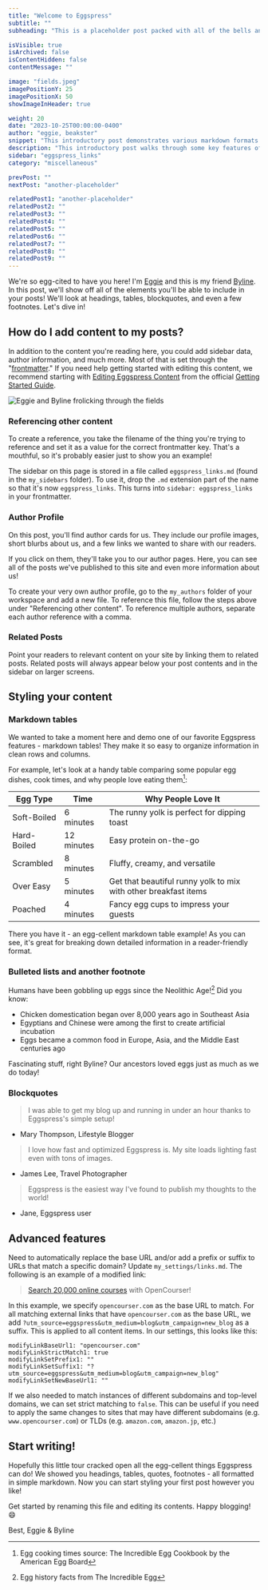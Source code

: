 ```yaml
---
title: "Welcome to Eggspress"
subtitle: ""
subheading: "This is a placeholder post packed with all of the bells and whistles Eggspress offers"

isVisible: true
isArchived: false
isContentHidden: false
contentMessage: ""

image: "fields.jpeg"
imagePositionY: 25
imagePositionX: 50
showImageInHeader: true

weight: 20
date: "2023-10-25T00:00:00-0400"
author: "eggie, beakster"
snippet: "This introductory post demonstrates various markdown formats you can use in your posts, such as headings, tables, quotes, and footnotes. When you're ready, rename this file and replace its contents with your own!"
description: "This introductory post walks through some key features of the Eggspress platform."
sidebar: "eggspress_links"
category: "miscellaneous"

prevPost: ""
nextPost: "another-placeholder"

relatedPost1: "another-placeholder"
relatedPost2: ""
relatedPost3: ""
relatedPost4: ""
relatedPost5: ""
relatedPost6: ""
relatedPost7: ""
relatedPost8: ""
relatedPost9: ""
---
```



We're so egg-cited to have you here! I'm [Eggie](my_authors/eggie.md) and this is my friend [Byline](my_authors/beakster.md). In this post, we'll show off all of the elements you'll be able to include in your posts! We'll look at headings, tables, blockquotes, and even a few footnotes. Let's dive in!


## How do I add content to my posts?

In addition to the content you're reading here, you could add sidebar data, author information, and much more. Most of that is set through the "[frontmatter](https://eggspress.vercel.app/blog/frontmatter)." If you need help getting started with editing this content, we recommend starting with [Editing Eggspress Content](https://eggspress.vercel.app/blog/editing-content) from the official [Getting Started Guide](https://eggspress.vercel.app/getting-started).

![Eggie and Byline frolicking through the fields](fields.jpeg)

### Referencing other content

To create a reference, you take the filename of the thing you're trying to reference and set it as a value for the correct frontmatter key. That's a mouthful, so it's probably easier just to show you an example!

The sidebar on this page is stored in a file called `eggspress_links.md` (found in the `my_sidebars` folder). To use it, drop the `.md` extension part of the name so that it's now `eggspress_links`. This turns into `sidebar: eggspress_links` in your frontmatter.

### Author Profile

On this post, you'll find author cards for us. They include our profile images, short blurbs about us, and a few links we wanted to share with our readers.

If you click on them, they'll take you to our author pages. Here, you can see all of the posts we've published to this site and even more information about us!

To create your very own author profile, go to the `my_authors` folder of your workspace and add a new file. To reference this file, follow the steps above under "Referencing other content". To reference multiple authors, separate each author reference with a comma.

### Related Posts

Point your readers to relevant content on your site by linking them to related posts. Related posts will always appear below your post contents and in the sidebar on larger screens.


## Styling your content

### Markdown tables

We wanted to take a moment here and demo one of our favorite Eggspress features - markdown tables! They make it so easy to organize information in clean rows and columns.

For example, let's look at a handy table comparing some popular egg dishes, cook times, and why people love eating them[^1]:

| Egg Type | Time | Why People Love It |
|-|-|-|
| Soft-Boiled | 6 minutes | The runny yolk is perfect for dipping toast |
| Hard-Boiled | 12 minutes | Easy protein on-the-go |
| Scrambled | 8 minutes | Fluffy, creamy, and versatile | 
| Over Easy | 5 minutes | Get that beautiful runny yolk to mix with other breakfast items |
| Poached | 4 minutes | Fancy egg cups to impress your guests |

There you have it - an egg-cellent markdown table example! As you can see, it's great for breaking down detailed information in a reader-friendly format.


### Bulleted lists and another footnote

Humans have been gobbling up eggs since the Neolithic Age![^2] Did you know:

- Chicken domestication began over 8,000 years ago in Southeast Asia  
- Egyptians and Chinese were among the first to create artificial incubation
- Eggs became a common food in Europe, Asia, and the Middle East centuries ago

Fascinating stuff, right Byline? Our ancestors loved eggs just as much as we do today!  

### Blockquotes

> I was able to get my blog up and running in under an hour thanks to Eggspress's simple setup!
- Mary Thompson, Lifestyle Blogger

> I love how fast and optimized Eggspress is. My site loads lighting fast even with tons of images.
- James Lee, Travel Photographer  

> Eggspress is the easiest way I've found to publish my thoughts to the world! 
- Jane, Eggspress user

## Advanced features
Need to automatically replace the base URL and/or add a prefix or suffix to URLs that match a specific domain? Update `my_settings/links.md`.
The following is an example of a modified link:

> [Search 20,000 online courses](https://opencourser.com) with OpenCourser!

In this example, we specify `opencourser.com` as the base URL to match. For all matching external links that have `opencourser.com` as the base URL, we add
`?utm_source=eggspress&utm_medium=blog&utm_campaign=new_blog` as a suffix. This is applied to all content items. In our settings, this looks like this:

```
modifyLinkBaseUrl1: "opencourser.com"
modifyLinkStrictMatch1: true
modifyLinkSetPrefix1: ""
modifyLinkSetSuffix1: "?utm_source=eggspress&utm_medium=blog&utm_campaign=new_blog"
modifyLinkSetNewBaseUrl1: ""
```

If we also needed to match instances of different subdomains and top-level domains, we can set strict matching to `false`. This can be useful if you need to apply the same changes to sites that may have different subdomains (e.g. `www.opencourser.com`) or TLDs (e.g. `amazon.com`, `amazon.jp`, etc.)

## Start writing!

Hopefully this little tour cracked open all the egg-cellent things Eggspress can do! We showed you headings, tables, quotes, footnotes - all formatted in simple markdown. Now you can start styling your first post however you like!  

Get started by renaming this file and editing its contents. Happy blogging! 😄

Best,
Eggie & Byline

[^1]: Egg cooking times source: The Incredible Egg Cookbook by the American Egg Board 
[^2]: Egg history facts from The Incredible Egg
